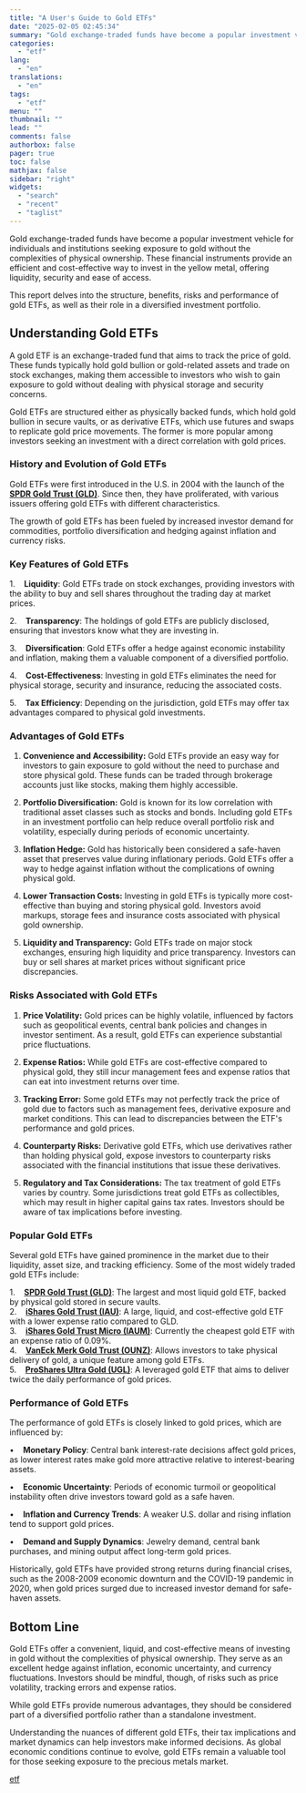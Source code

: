 ```yaml
---
title: "A User's Guide to Gold ETFs"
date: "2025-02-05 02:45:34"
summary: "Gold exchange-traded funds have become a popular investment vehicle for individuals and institutions seeking exposure to gold without the complexities of physical ownership. These financial instruments provide an efficient and cost-effective way to invest in the yellow metal, offering liquidity, security and ease of access.This report delves into the structure,..."
categories:
  - "etf"
lang:
  - "en"
translations:
  - "en"
tags:
  - "etf"
menu: ""
thumbnail: ""
lead: ""
comments: false
authorbox: false
pager: true
toc: false
mathjax: false
sidebar: "right"
widgets:
  - "search"
  - "recent"
  - "taglist"
---
```


Gold exchange-traded funds have become a popular investment vehicle for individuals and institutions seeking exposure to gold without the complexities of physical ownership. These financial instruments provide an efficient and cost-effective way to invest in the yellow metal, offering liquidity, security and ease of access.  
  
This report delves into the structure, benefits, risks and performance of gold ETFs, as well as their role in a diversified investment portfolio.

Understanding Gold ETFs
-----------------------

A gold ETF is an exchange-traded fund that aims to track the price of gold. These funds typically hold gold bullion or gold-related assets and trade on stock exchanges, making them accessible to investors who wish to gain exposure to gold without dealing with physical storage and security concerns.  
  
Gold ETFs are structured either as physically backed funds, which hold gold bullion in secure vaults, or as derivative ETFs, which use futures and swaps to replicate gold price movements. The former is more popular among investors seeking an investment with a direct correlation with gold prices.

### History and Evolution of Gold ETFs

Gold ETFs were first introduced in the U.S. in 2004 with the launch of the [**SPDR Gold Trust (GLD)**](/gld). Since then, they have proliferated, with various issuers offering gold ETFs with different characteristics.   
  
The growth of gold ETFs has been fueled by increased investor demand for commodities, portfolio diversification and hedging against inflation and currency risks.

### Key Features of Gold ETFs

1.    **Liquidity**: Gold ETFs trade on stock exchanges, providing investors with the ability to buy and sell shares throughout the trading day at market prices.  
  
2.    **Transparency**: The holdings of gold ETFs are publicly disclosed, ensuring that investors know what they are investing in.  
  
3.    **Diversification**: Gold ETFs offer a hedge against economic instability and inflation, making them a valuable component of a diversified portfolio.  
  
4.    **Cost-Effectiveness**: Investing in gold ETFs eliminates the need for physical storage, security and insurance, reducing the associated costs.  
  
5.    **Tax Efficiency**: Depending on the jurisdiction, gold ETFs may offer tax advantages compared to physical gold investments.

### Advantages of Gold ETFs

1. **Convenience and Accessibility:** Gold ETFs provide an easy way for investors to gain exposure to gold without the need to purchase and store physical gold. These funds can be traded through brokerage accounts just like stocks, making them highly accessible.  
  
2. **Portfolio Diversification:** Gold is known for its low correlation with traditional asset classes such as stocks and bonds. Including gold ETFs in an investment portfolio can help reduce overall portfolio risk and volatility, especially during periods of economic uncertainty.  
  
3. **Inflation Hedge:** Gold has historically been considered a safe-haven asset that preserves value during inflationary periods. Gold ETFs offer a way to hedge against inflation without the complications of owning physical gold.  
  
4. **Lower Transaction Costs:** Investing in gold ETFs is typically more cost-effective than buying and storing physical gold. Investors avoid markups, storage fees and insurance costs associated with physical gold ownership.  
  
5. **Liquidity and Transparency:** Gold ETFs trade on major stock exchanges, ensuring high liquidity and price transparency. Investors can buy or sell shares at market prices without significant price discrepancies.

### **Risks Associated with Gold ETFs**

1. **Price Volatility:** Gold prices can be highly volatile, influenced by factors such as geopolitical events, central bank policies and changes in investor sentiment. As a result, gold ETFs can experience substantial price fluctuations.  
  
2. **Expense Ratios:** While gold ETFs are cost-effective compared to physical gold, they still incur management fees and expense ratios that can eat into investment returns over time.  
  
3. **Tracking Error:** Some gold ETFs may not perfectly track the price of gold due to factors such as management fees, derivative exposure and market conditions. This can lead to discrepancies between the ETF's performance and gold prices.  
  
4. **Counterparty Risks:** Derivative gold ETFs, which use derivatives rather than holding physical gold, expose investors to counterparty risks associated with the financial institutions that issue these derivatives.  
  
5. **Regulatory and Tax Considerations:** The tax treatment of gold ETFs varies by country. Some jurisdictions treat gold ETFs as collectibles, which may result in higher capital gains tax rates. Investors should be aware of tax implications before investing.

### Popular Gold ETFs

Several gold ETFs have gained prominence in the market due to their liquidity, asset size, and tracking efficiency. Some of the most widely traded gold ETFs include:  
  
1.    [**SPDR Gold Trust (GLD)**](/GLD): The largest and most liquid gold ETF, backed by physical gold stored in secure vaults.  
2.    [**iShares Gold Trust (IAU)**](/IAU): A large, liquid, and cost-effective gold ETF with a lower expense ratio compared to GLD.  
3.    [**iShares Gold Trust Micro (IAUM)**](/IAUM): Currently the cheapest gold ETF with an expense ratio of 0.09%.  
4.    [**VanEck Merk Gold Trust (OUNZ)**](/OUNZ): Allows investors to take physical delivery of gold, a unique feature among gold ETFs.  
5.    [**ProShares Ultra Gold (UGL)**](/UGL): A leveraged gold ETF that aims to deliver twice the daily performance of gold prices.

### **Performance of Gold ETFs**

The performance of gold ETFs is closely linked to gold prices, which are influenced by:

  
•    **Monetary Policy**: Central bank interest-rate decisions affect gold prices, as lower interest rates make gold more attractive relative to interest-bearing assets.  
  
•    **Economic Uncertainty**: Periods of economic turmoil or geopolitical instability often drive investors toward gold as a safe haven.  
  
•    **Inflation and Currency Trends**: A weaker U.S. dollar and rising inflation tend to support gold prices.  
  
•    **Demand and Supply Dynamics**: Jewelry demand, central bank purchases, and mining output affect long-term gold prices.  
  
Historically, gold ETFs have provided strong returns during financial crises, such as the 2008-2009 economic downturn and the COVID-19 pandemic in 2020, when gold prices surged due to increased investor demand for safe-haven assets.

Bottom Line
-----------

Gold ETFs offer a convenient, liquid, and cost-effective means of investing in gold without the complexities of physical ownership. They serve as an excellent hedge against inflation, economic uncertainty, and currency fluctuations. Investors should be mindful, though, of risks such as price volatility, tracking errors and expense ratios.  
  
While gold ETFs provide numerous advantages, they should be considered part of a diversified portfolio rather than a standalone investment.   
  
Understanding the nuances of different gold ETFs, their tax implications and market dynamics can help investors make informed decisions. As global economic conditions continue to evolve, gold ETFs remain a valuable tool for those seeking exposure to the precious metals market.

[etf](https://www.etf.com/sections/features/users-guide-gold-etfs)
